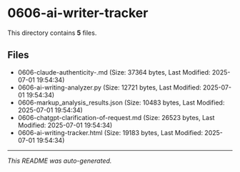 # 0606-ai-writer-tracker

This directory contains **5** files.

## Files

- 0606-claude-authenticity-.md (Size: 37364 bytes, Last Modified: 2025-07-01 19:54:34)
- 0606-ai-writing-analyzer.py (Size: 12721 bytes, Last Modified: 2025-07-01 19:54:34)
- 0606-markup_analysis_results.json (Size: 10483 bytes, Last Modified: 2025-07-01 19:54:34)
- 0606-chatgpt-clarification-of-request.md (Size: 26523 bytes, Last Modified: 2025-07-01 19:54:34)
- 0606-ai-writing-tracker.html (Size: 19183 bytes, Last Modified: 2025-07-01 19:54:34)

---
*This README was auto-generated.*
